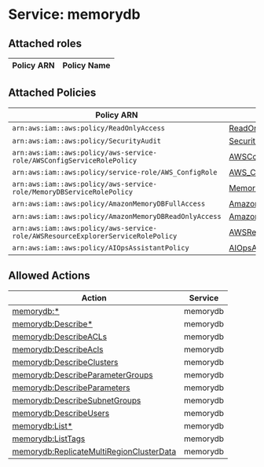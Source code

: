 # Service: memorydb

## Attached roles

| Policy ARN | Policy Name |
|------------|-------------|
## Attached Policies

| Policy ARN | Policy Name |
|------------|-------------|
| `arn:aws:iam::aws:policy/ReadOnlyAccess` | [ReadOnlyAccess](../policies.md#readonlyaccess) |
| `arn:aws:iam::aws:policy/SecurityAudit` | [SecurityAudit](../policies.md#securityaudit) |
| `arn:aws:iam::aws:policy/aws-service-role/AWSConfigServiceRolePolicy` | [AWSConfigServiceRolePolicy](../policies.md#awsconfigservicerolepolicy) |
| `arn:aws:iam::aws:policy/service-role/AWS_ConfigRole` | [AWS_ConfigRole](../policies.md#aws_configrole) |
| `arn:aws:iam::aws:policy/aws-service-role/MemoryDBServiceRolePolicy` | [MemoryDBServiceRolePolicy](../policies.md#memorydbservicerolepolicy) |
| `arn:aws:iam::aws:policy/AmazonMemoryDBFullAccess` | [AmazonMemoryDBFullAccess](../policies.md#amazonmemorydbfullaccess) |
| `arn:aws:iam::aws:policy/AmazonMemoryDBReadOnlyAccess` | [AmazonMemoryDBReadOnlyAccess](../policies.md#amazonmemorydbreadonlyaccess) |
| `arn:aws:iam::aws:policy/aws-service-role/AWSResourceExplorerServiceRolePolicy` | [AWSResourceExplorerServiceRolePolicy](../policies.md#awsresourceexplorerservicerolepolicy) |
| `arn:aws:iam::aws:policy/AIOpsAssistantPolicy` | [AIOpsAssistantPolicy](../policies.md#aiopsassistantpolicy) |

## Allowed Actions

| Action | Service |
|--------|---------|
| [memorydb:*](../actions.md#memorydb:all) | memorydb |
| [memorydb:Describe*](../actions.md#memorydb:describeall) | memorydb |
| [memorydb:DescribeACLs](../actions.md#memorydb:describeacls) | memorydb |
| [memorydb:DescribeAcls](../actions.md#memorydb:describeacls) | memorydb |
| [memorydb:DescribeClusters](../actions.md#memorydb:describeclusters) | memorydb |
| [memorydb:DescribeParameterGroups](../actions.md#memorydb:describeparametergroups) | memorydb |
| [memorydb:DescribeParameters](../actions.md#memorydb:describeparameters) | memorydb |
| [memorydb:DescribeSubnetGroups](../actions.md#memorydb:describesubnetgroups) | memorydb |
| [memorydb:DescribeUsers](../actions.md#memorydb:describeusers) | memorydb |
| [memorydb:List*](../actions.md#memorydb:listall) | memorydb |
| [memorydb:ListTags](../actions.md#memorydb:listtags) | memorydb |
| [memorydb:ReplicateMultiRegionClusterData](../actions.md#memorydb:replicatemultiregionclusterdata) | memorydb |